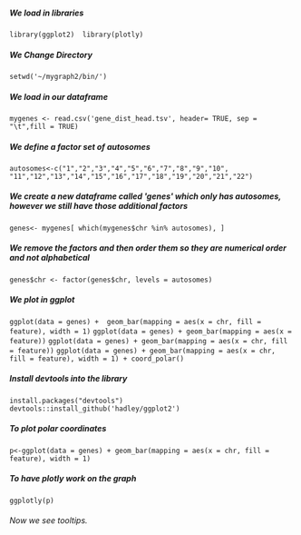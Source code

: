 ##### We load in libraries
`
library(ggplot2) 
library(plotly)
`
##### We Change Directory
`
setwd('~/mygraph2/bin/')
`
##### We load in our dataframe
`
mygenes <- read.csv('gene_dist_head.tsv', header= TRUE, sep = "\t",fill = TRUE) 
`
##### We define a factor set of autosomes
`
 autosomes<-c("1","2","3","4","5","6","7","8","9","10",
 "11","12","13","14","15","16","17","18","19","20","21","22")  
`
##### We create a new dataframe called 'genes' which only has autosomes, however we still have those additional factors
`
 genes<- mygenes[ which(mygenes$chr %in% autosomes), ] 
`
##### We remove the factors and then order them so they are numerical order and not alphabetical
`
 genes$chr <- factor(genes$chr, levels = autosomes) 
`
##### We plot in ggplot 
`
ggplot(data = genes) +  geom_bar(mapping = aes(x = chr, fill = feature), width = 1)
`
`
ggplot(data = genes) + geom_bar(mapping = aes(x = feature))
`
`
ggplot(data = genes) + geom_bar(mapping = aes(x = chr, fill = feature))
`
`
ggplot(data = genes) + geom_bar(mapping = aes(x = chr, fill = feature), width = 1) + coord_polar()
`
##### Install devtools into the library
`
 install.packages("devtools")
`
`
 devtools::install_github('hadley/ggplot2')
`
##### To plot polar coordinates 
`
 p<-ggplot(data = genes) + geom_bar(mapping = aes(x = chr, fill = feature), width = 1)
`
##### To have plotly work on the graph
`
 ggplotly(p) 
`

###### Now we see tooltips.
